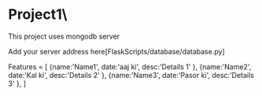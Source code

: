 # Project1\


This project uses mongodb server

Add your server address here[FlaskScripts/database/database.py]
 


Features = [
{name:'Name1',
date:'aaj ki',
desc:'Details 1'
},
{name:'Name2',
date:'Kal ki',
desc:'Details 2'
},
{name:'Name3',
date:'Pasor ki',
desc:'Details 3'
},
]
